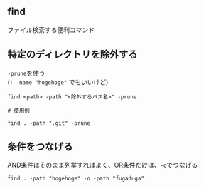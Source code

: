 ## find

ファイル検索する便利コマンド

## 特定のディレクトリを除外する

`-prune`を使う  
(`! -name "hogehoge"` でもいいけど)


```
find <path> -path "<除外するパス名>" -prune

# 使用例

find . -path ".git" -prune
```

## 条件をつなげる

AND条件はそのまま列挙すればよく、OR条件だけは、`-o`でつなげる

```
find . -path "hogehoge" -o -path "fugaduga"
```